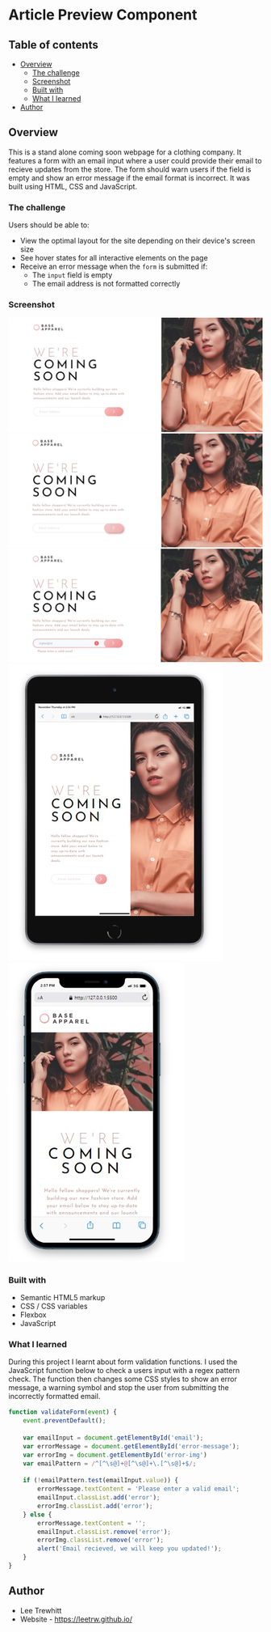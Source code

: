 # Article Preview Component

## Table of contents

- [Overview](#overview)
  - [The challenge](#the-challenge)
  - [Screenshot](#screenshot)
  - [Built with](#built-with)
  - [What I learned](#what-i-learned)
- [Author](#author)



## Overview

This is a stand alone coming soon webpage for a clothing company. It features
a form with an email input where a user could provide their email to recieve 
updates from the store. The form should warn users if the field is empty and 
show an error message if the email format is incorrect. It was built using 
HTML, CSS and JavaScript.


### The challenge

Users should be able to:

- View the optimal layout for the site depending on their device's screen size
- See hover states for all interactive elements on the page
- Receive an error message when the `form` is submitted if:
  - The `input` field is empty
  - The email address is not formatted correctly


### Screenshot

![A raw view of the webpage.](images/screenshots/screenshot1.jpg)
![Hover states active.](images/screenshots/screenshot2.jpg)
![A view of the error message.](images/screenshots/screenshot3.jpg)
![A raw tablet view.](images/screenshots/screenshot4.jpg)
![A raw mobile view.](images/screenshots/screenshot5.jpg)


### Built with

- Semantic HTML5 markup
- CSS / CSS variables
- Flexbox
- JavaScript


### What I learned

During this project I learnt about form validation functions. I used the JavaScript 
function below to check a users input with a regex pattern check. The function 
then changes some CSS styles to show an error message, a warning symbol and stop 
the user from submitting the incorrectly formatted email.

```js
function validateForm(event) {
    event.preventDefault();

    var emailInput = document.getElementById('email');
    var errorMessage = document.getElementById('error-message');
    var errorImg = document.getElementById('error-img')
    var emailPattern = /^[^\s@]+@[^\s@]+\.[^\s@]+$/;

    if (!emailPattern.test(emailInput.value)) {
        errorMessage.textContent = 'Please enter a valid email';
        emailInput.classList.add('error');
        errorImg.classList.add('error');
    } else {
        errorMessage.textContent = '';
        emailInput.classList.remove('error');
        errorImg.classList.remove('error');
        alert('Email recieved, we will keep you updated!');
    }
}
```

## Author
- Lee Trewhitt
- Website - https://leetrw.github.io/
